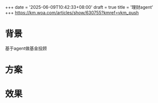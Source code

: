 +++
date = '2025-06-09T10:42:33+08:00'
draft = true
title = '理财agent'
+++
https://km.woa.com/articles/show/630755?kmref=vkm_push
<!--more-->

# 背景

基于agent做基金投顾

# 方案
# 效果

